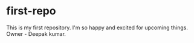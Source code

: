 # first-repo
This is my first repository. I'm so happy and excited for upcoming things.
Owner - Deepak kumar.
